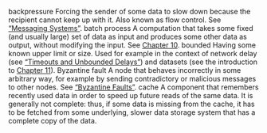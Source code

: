 backpressure 
Forcing the sender of some data to slow down because the recipient cannot keep up with it. Also
known as flow control. See [“Messaging Systems”](ch11.html#sec_stream_messaging). batch process 
A computation that takes some fixed (and usually large) set of data as input and produces some
other data as output, without modifying the input. See [Chapter 10](ch10.html#ch_batch). bounded 
Having some known upper limit or size. Used for example in the context of network delay (see
[“Timeouts and Unbounded Delays”](ch08.html#sec_distributed_queueing)) and datasets (see the introduction to [Chapter 11](ch11.html#ch_stream)). Byzantine fault 
A node that behaves incorrectly in some arbitrary way, for example by sending contradictory or
malicious messages to other nodes. See [“Byzantine Faults”](ch08.html#sec_distributed_byzantine). cache 
A component that remembers recently used data in order to speed up future reads of the same data.
It is generally not complete: thus, if some data is missing from the cache, it has to be fetched
from some underlying, slower data storage system that has a complete copy of the data.